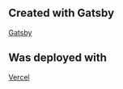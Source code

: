 ## Created with Gatsby

[Gatsby](https://www.gatsbyjs.org/)

## Was deployed with

[Vercel](https://vercel.com/)

